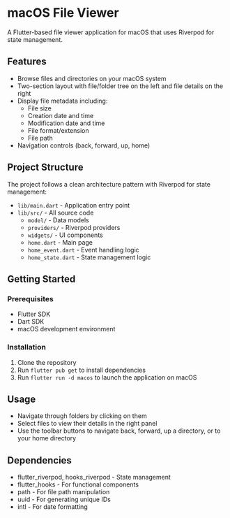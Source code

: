 # macOS File Viewer

A Flutter-based file viewer application for macOS that uses Riverpod for state management.

## Features

- Browse files and directories on your macOS system
- Two-section layout with file/folder tree on the left and file details on the right
- Display file metadata including:
  - File size
  - Creation date and time
  - Modification date and time
  - File format/extension
  - File path
- Navigation controls (back, forward, up, home)

## Project Structure

The project follows a clean architecture pattern with Riverpod for state management:

- `lib/main.dart` - Application entry point
- `lib/src/` - All source code
  - `model/` - Data models
  - `providers/` - Riverpod providers
  - `widgets/` - UI components
  - `home.dart` - Main page
  - `home_event.dart` - Event handling logic
  - `home_state.dart` - State management logic

## Getting Started

### Prerequisites

- Flutter SDK
- Dart SDK
- macOS development environment

### Installation

1. Clone the repository
2. Run `flutter pub get` to install dependencies
3. Run `flutter run -d macos` to launch the application on macOS

## Usage

- Navigate through folders by clicking on them
- Select files to view their details in the right panel
- Use the toolbar buttons to navigate back, forward, up a directory, or to your home directory

## Dependencies

- flutter_riverpod, hooks_riverpod - State management
- flutter_hooks - For functional components
- path - For file path manipulation
- uuid - For generating unique IDs
- intl - For date formatting
